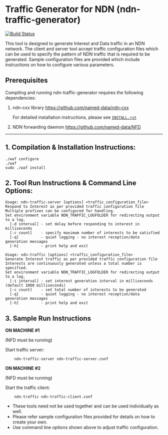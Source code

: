 Traffic Generator for NDN (ndn-traffic-generator)
=================================================

[![Build Status](https://travis-ci.org/named-data/ndn-traffic-generator.svg?branch=master)](https://travis-ci.org/named-data/ndn-traffic-generator)

This tool is designed to generate Interest and Data traffic in an NDN network.
The client and server tool accept traffic configuration files which can be
used to specify the pattern of NDN traffic that is required to be generated.
Sample configuration files are provided which include instructions on how
to configure various parameters.

## Prerequisites ##

Compiling and running ndn-traffic-generator requires the following dependencies:

1. ndn-cxx library <https://github.com/named-data/ndn-cxx>

    For detailed installation instructions, please see
    [`INSTALL.rst`](https://github.com/named-data/ndn-cxx/blob/master/docs/INSTALL.rst)

2. NDN forwarding daemon <https://github.com/named-data/NFD>

-----------------------------------------------------

## 1. Compilation & Installation Instructions: ##

    ./waf configure
    ./waf
    sudo ./waf install


## 2. Tool Run Instructions & Command Line Options: ##

    Usage: ndn-traffic-server [options] <traffic_configuration_file>
    Respond to Interest as per provided traffic configuration file
    Multiple prefixes can be configured for handling.
    Set environment variable NDN_TRAFFIC_LOGFOLDER for redirecting output to a log.
      [-d interval] - set delay before responding to interest in milliseconds
      [-c count]    - specify maximum number of interests to be satisfied
      [-q]          - quiet logging - no interest reception/data generation messages
      [-h]          - print help and exit

    Usage: ndn-traffic [options] <traffic_configuration_file>
    Generate Interest traffic as per provided traffic configuration file
    Interests are continuously generated unless a total number is specified.
    Set environment variable NDN_TRAFFIC_LOGFOLDER for redirecting output to a log.
      [-i interval] - set interest generation interval in milliseconds (default 1000 milliseconds)
      [-c count]    - set total number of interests to be generated
      [-q]          - quiet logging - no interest reception/data generation messages
      [-h]          - print help and exit


## 3. Sample Run Instructions ##

__ON MACHINE #1__

(NFD must be running)

Start traffic server:

        ndn-traffic-server ndn-traffic-server.conf

__ON MACHINE #2__

(NFD must be running)

Start the traffic client:

        ndn-traffic ndn-traffic-client.conf


* These tools need not be used together and can be used individually as well.
* Please refer sample configuration files provided for details on how to create your own.
* Use command line options shown above to adjust traffic configuration.
